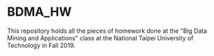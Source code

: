 # BDMA_HW
This repository holds all the pieces of homework done at the "Big Data Mining and Applications" class at the National Taipei University of Technology in Fall 2019.
